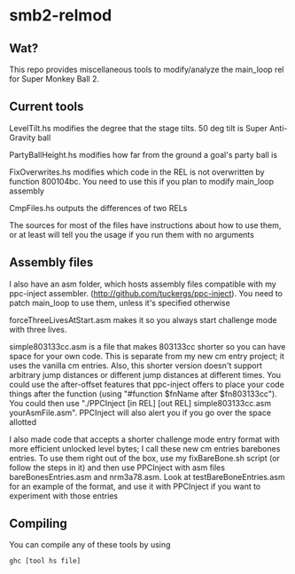 # smb2-relmod

## Wat?
This repo provides miscellaneous tools to modify/analyze the main_loop rel for Super Monkey Ball 2. 

## Current tools

LevelTilt.hs modifies the degree that the stage tilts. 50 deg tilt is Super Anti-Gravity ball

PartyBallHeight.hs modifies how far from the ground a goal's party ball is

FixOverwrites.hs modifies which code in the REL is not overwritten by function 800104bc.
You need to use this if you plan to modify main_loop assembly

CmpFiles.hs outputs the differences of two RELs

The sources for most of the files have instructions about how to use them, or at least will tell you the usage if you run them with no arguments

## Assembly files

I also have an asm folder, which hosts assembly files compatible with my ppc-inject assembler. (http://github.com/tuckergs/ppc-inject). You need to patch main_loop to use them, unless it's specified otherwise

forceThreeLivesAtStart.asm makes it so you always start challenge mode with three lives.

simple803133cc.asm is a file that makes 803133cc shorter so you can have space for your own code. This is separate from my new cm entry project; it uses the vanilla cm entries. Also, this shorter version doesn't support arbitrary jump distances or different jump distances at different times. You could use the after-offset features that ppc-inject offers to place your code things after the function (using "#function $fnName after $fn803133cc"). You could then use "./PPCInject \[in REL\] \[out REL\] simple803133cc.asm yourAsmFile.asm". PPCInject will also alert you if you go over the space allotted

I also made code that accepts a shorter challenge mode entry format with more efficient unlocked level bytes; I call these new cm entries barebones entries. To use them right out of the box, use my fixBareBone.sh script (or follow the steps in it) and then use PPCInject with asm files bareBonesEntries.asm and nrm3a78.asm. Look at testBareBoneEntries.asm for an example of the format, and use it with PPCInject if you want to experiment with those entries


## Compiling

You can compile any of these tools by using
```
ghc [tool hs file]
```
